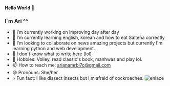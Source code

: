 #### Hello World 👋
### I´m Ari ^^
- 🔭 I’m currently working on improving day after day
- 🌱 I’m currently learning english, korean and how to eat Salteña correctly
- 👯 I’m looking to collaborate on news amazing projects but currently I'm learning python and web development.
- 🤔 I don´t know what to write here (lol)
- 💬 Hobbies: Volley, read classic's book, manhwas and play lol.
- 📫 How to reach me: arianamrbl7c@gmail.com
- 😄 Pronouns: She/her
- ⚡ Fun fact: I like dissect insects but I,m afraid of cockroaches.
  ![enlace](https://pbs.twimg.com/media/F3M_KoSW4AANEw-.png)
